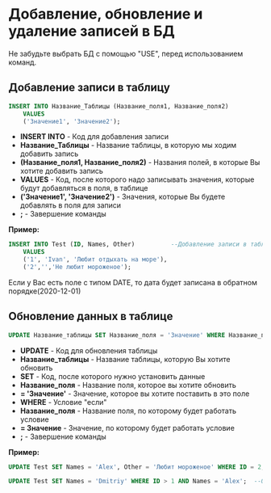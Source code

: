 # Добавление, обновление и удаление записей в БД
Не забудьте выбрать БД с помощью "USE", перед использованием команд.

## Добавление записи в таблицу
```SQL
INSERT INTO Название_Таблицы (Название_поля1, Название_поля2) 
	VALUES 
	('Значение1', 'Значение2');
```

* **INSERT INTO** - Код для добавления записи
* **Название_Таблицы** - Название таблицы, в которую мы ходим добавить запись
* **(Название_поля1, Название_поля2)** - Названия полей, в которые Вы хотите добавить запись
* **VALUES** - Код, после которого надо записывать значения, которые будут добавляться в поля, в таблице
* **('Значение1', 'Значение2')** - Значения, которые Вы будете добавлять в поля для записи
* **;** - Завершение команды

**Пример:**
```SQL
INSERT INTO Test (ID, Names, Other)          --Добавление записи в таблицу Test
	VALUES 
	('1', 'Ivan', 'Любит отдыхать на море'),
	('2','','Не любит мороженое');
```

Если у Вас есть поле с типом DATE, то дата будет записана в обратном порядке(2020-12-01)

## Обновление данных в таблице
```SQL
UPDATE Название_таблицы SET Название_поля = 'Значение' WHERE Название_поля = Значение;
```

* **UPDATE** - Код для обновления таблицы
* **Название_таблицы** - Название таблицы, которую Вы хотите обновить
* **SET** - Код, после которого нужно установить данные
* **Название_поля** - Название поля, которое вы хотите обновить
* **= 'Значение'** - Значение, которое вы хотите поставить в это поле
* **WHERE** - Условие "если"
* **Название_поля** - Название поля, по которому будет работать условие
* **= Значение** - Значение, по которому будет работать условие
* **;** - Завершение команды

**Пример:**

```SQL
UPDATE Test SET Names = 'Alex', Other = 'Любит мороженое' WHERE ID = 2; --Обновление записи в таблице Test, в поле Names поставить значение 'Alex', в поле Other поставить значение 'Любит мороженое', если ID = 2

UPDATE Test SET Names = 'Dmitriy' WHERE ID > 1 AND Names = 'Alex';  --Обновление записи в таблице Test, в поле Names поставить значение 'Dmitriy', если ID > 1 и Names = 'Alex'
```
